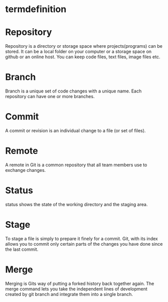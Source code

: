 # termdefinition

# Repository
Repository is a directory or storage space where projects(programs) can be stored. It can be a local folder on your computer or a storage space on github or an online host. You can keep code files, text files, image files etc.

# Branch
Branch is a unique set of code changes with a unique name. Each repository can have one or more branches.

# Commit
A commit or revision is an individual change to a file (or set of files).

# Remote
A remote in Git is a common repository that all team members use to exchange changes.

# Status
status shows the state of the working directory and the staging area.

# Stage
To stage a file is simply to prepare it finely for a commit. Git, with its index allows you to commit only certain parts of the changes you have done since the last commit.

# Merge
Merging is Gits way of putting a forked history back together again. The merge command lets you take the independent lines of development created by git branch and integrate them into a single branch.
